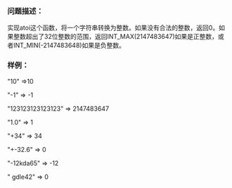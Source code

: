 ### 问题描述：
实现atoi这个函数，将一个字符串转换为整数。如果没有合法的整数，返回0。如果整数超出了32位整数的范围，返回INT_MAX(2147483647)如果是正整数，或者INT_MIN(-2147483648)如果是负整数。

### 样例：
"10" =>10

"-1" => -1

"123123123123123" => 2147483647

"1.0" => 1

"+34" => 34

"+-32.6" => 0

"-12kda65" => -12

"        gdle42" => 0
